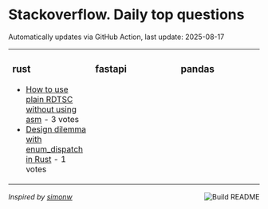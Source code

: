 # Stackoverflow. Daily top questions 

Automatically updates via GitHub Action, last update: <!-- date starts -->2025-08-17<!-- date ends -->


<table><tr><td valign="top" width="33%">

### rust
<!-- rust starts -->
* [How to use plain RDTSC without using asm](https://stackoverflow.com/questions/79737778/how-to-use-plain-rdtsc-without-using-asm) - 3 votes
* [Design dilemma with enum_dispatch in Rust](https://stackoverflow.com/questions/79737925/design-dilemma-with-enum-dispatch-in-rust) - 1 votes
<!-- rust ends -->
</td><td valign="top" width="34%">


### fastapi
<!-- fastapi starts -->

<!-- fastapi ends -->
</td><td valign="top" width="34%">


### pandas
<!-- pandas starts -->

<!-- pandas ends -->
</td></tr></table>

<a href="https://github.com/hp0404/hp0404/actions"><img src="https://github.com/hp0404/hp0404/workflows/Build%20README/badge.svg" align="right" alt="Build README"></a> <p>*Inspired by  [simonw](https://github.com/simonw/simonw)*</p>
